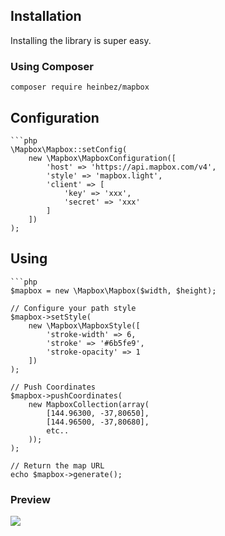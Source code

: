 ## Installation

Installing the library is super easy. 

### Using Composer
    composer require heinbez/mapbox 

## Configuration
    ```php
    \Mapbox\Mapbox::setConfig(
        new \Mapbox\MapboxConfiguration([
            'host' => 'https://api.mapbox.com/v4',
            'style' => 'mapbox.light',
            'client' => [
                'key' => 'xxx',
                'secret' => 'xxx'
            ]
        ])
    );

## Using
    ```php
    $mapbox = new \Mapbox\Mapbox($width, $height);
    
    // Configure your path style
    $mapbox->setStyle(
        new \Mapbox\MapboxStyle([
            'stroke-width' => 6,
            'stroke' => '#6b5fe9',
            'stroke-opacity' => 1
        ])
    );

    // Push Coordinates
    $mapbox->pushCoordinates(
        new MapboxCollection(array(
            [144.96300, -37,80650],
            [144.96500, -37,80680],
            etc..
        ));
    );

    // Return the map URL
    echo $mapbox->generate();

### Preview
![](http://i.imgur.com/NRhe6hR.png)
